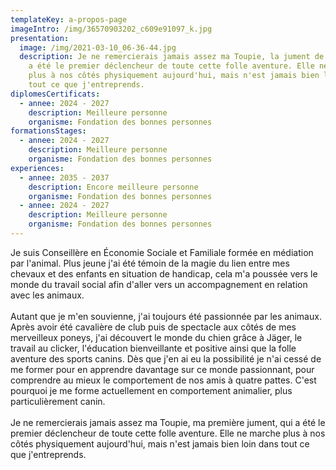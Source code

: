 ```yaml
---
templateKey: a-propos-page
imageIntro: /img/36570903202_c609e91097_k.jpg
presentation:
  image: /img/2021-03-10_06-36-44.jpg
  description: Je ne remercierais jamais assez ma Toupie, la jument de ma vie, qui
    a été le premier déclencheur de toute cette folle aventure. Elle ne marche
    plus à nos côtés physiquement aujourd'hui, mais n'est jamais bien loin dans
    tout ce que j'entreprends.
diplomesCertificats:
  - annee: 2024 - 2027
    description: Meilleure personne
    organisme: Fondation des bonnes personnes
formationsStages:
  - annee: 2024 - 2027
    description: Meilleure personne
    organisme: Fondation des bonnes personnes
experiences:
  - annee: 2035 - 2037
    description: Encore meilleure personne
    organisme: Fondation des bonnes personnes
  - annee: 2024 - 2027
    description: Meilleure personne
    organisme: Fondation des bonnes personnes
---
```

Je suis Conseillère en Économie Sociale et Familiale formée en médiation par l'animal. Plus jeune j'ai été témoin de la magie du lien entre mes chevaux et des enfants en situation de handicap, cela m'a poussée vers le monde du travail social afin d'aller vers un accompagnement en relation avec les animaux.\
\
Autant que je m'en souvienne, j'ai toujours été passionnée par les animaux. Après avoir été cavalière de club puis de spectacle aux côtés de mes merveilleux poneys, j'ai découvert le monde du chien grâce à Jäger, le travail au clicker, l'éducation bienveillante et positive ainsi que la folle aventure des sports canins. Dès que j'en ai eu la possibilité je n'ai cessé de me former pour en apprendre davantage sur ce monde passionnant, pour comprendre au mieux le comportement de nos amis à quatre pattes. C'est pourquoi je me forme actuellement en comportement animalier, plus particulièrement canin.\
\
Je ne remercierais jamais assez ma Toupie, ma première jument, qui a été le premier déclencheur de toute cette folle aventure. Elle ne marche plus à nos côtés physiquement aujourd'hui, mais n'est jamais bien loin dans tout ce que j'entreprends.
